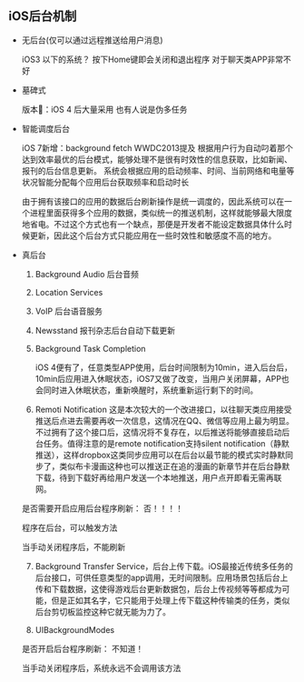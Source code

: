## iOS后台机制

* 无后台(仅可以通过远程推送给用户消息)
   
   iOS3 以下的系统？
   按下Home键即会关闭和退出程序
   对于聊天类APP非常不好
* 墓碑式
  
  版本：iOS 4 后大量采用
  也有人说是伪多任务
  
* 智能调度后台
  
  iOS 7新增：background fetch WWDC2013提及
  根据用户行为自动叼着那个达到效率最优的后台模式，能够处理不是很有时效性的信息获取，比如新闻、报刊的后台信息更新。 系统会根据应用的启动频率、时间、当前网络和电量等状况智能分配每个应用后台获取频率和启动时长
  
  由于拥有该接口的应用的数据后台刷新操作是统一调度的，因此系统可以在一个进程里面获得多个应用的数据，类似统一的推送机制，这样就能够最大限度地省电。不过这个方式也有一个缺点，那便是开发者不能设定数据具体什么时候更新，因此这个后台方式只能应用在一些时效性和敏感度不高的地方。
  
* 真后台
  
   1. Background Audio 后台音频
   2. Location Services
   3.  VoIP 后台语音服务
   4.  Newsstand 报刊杂志后台自动下载更新
   5. Background Task Completion
   
      iOS 4便有了，任意类型APP使用，后台时间限制为10min，进入后台后，10min后应用进入休眠状态，iOS7又做了改变，当用户关闭屏幕，APP也会同时进入休眠状态，重新唤醒时，系统重新运行剩下的时间。
   6. Remoti Notification 这是本次较大的一个改进接口，以往聊天类应用接受推送后点进去需要再收一次信息，这情况在QQ、微信等应用上最为明显。不过拥有了这个接口后，这情况将不复存在，以后推送将能够直接启动后台任务。值得注意的是remote notification支持silent notification（静默推送），这样dropbox这类同步应用可以在后台以最节能的模式实时静默同步了，类似布卡漫画这种也可以推送正在追的漫画的新章节并在后台静默下载，待到下载好再给用户发送一个本地推送，用户点开即看无需再联网。
   
   是否需要开启应用后台程序刷新： 否！！！！
   
   程序在后台，可以触发方法
   
   当手动关闭程序后，不能刷新 
   
   
   
   7. Background Transfer Service，后台上传下载。iOS最接近传统多任务的后台接口，可供任意类型的app调用，无时间限制。应用场景包括后台上传和下载数据，这使得游戏后台更新数据包，后台上传视频等等都成为可能，但是正如其名字，它只能用于处理上传下载这种传输类的任务，类似后台剪切板监控这种它就无能为力了。
   
   8. UIBackgroundModes 
   
   是否开启后台程序刷新： 不知道！
   
   当手动关闭程序后，系统永远不会调用该方法
   
   
   
   
   
   
   
   